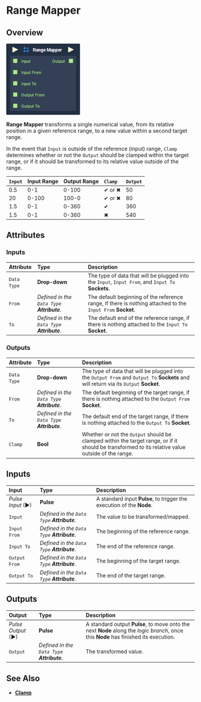 # Range Mapper

## Overview

![The Range Mapper Node.](../../.gitbook/assets/node-range-mapper.png)

**Range Mapper** transforms a single numerical value, from its relative position in a given reference range, to a new value within a second target range.

In the event that `Input` is outside of the reference \(input\) range, `Clamp` determines whether or not the `Output` should be clamped within the target range, or if it should be transformed to its relative value outside of the range.

| `Input` | Input Range | Output Range | `Clamp` | `Output` |
| :--- | :--- | :--- | :--- | :--- |
| 0.5 | 0-1 | 0-100 | ✔ or ✖ | 50 |
| 20 | 0-100 | 100-0 | ✔ or ✖ | 80 |
| 1.5 | 0-1 | 0-360 | ✔ | 360 |
| 1.5 | 0-1 | 0-360 | ✖ | 540 |

## Attributes

### Inputs

| Attribute | Type | Description |
| :--- | :--- | :--- |
| `Data Type` | **Drop-down** | The type of data that will be plugged into the `Input`, `Input From`, and `Input To` **Sockets**. |
| `From` | _Defined in the `Data Type` **Attribute**_. | The default beginning of the reference range, if there is nothing attached to the `Input From` **Socket**. |
| `To` | _Defined in the `Data Type` **Attribute**_. | The default end of the reference range, if there is nothing attached to the `Input To` **Socket**. |

### Outputs

| Attribute | Type | Description |
| :--- | :--- | :--- |
| `Data Type` | **Drop-down** | The type of data that will be plugged into the `Output From` and `Output To` **Sockets** and will return via its `Output` **Socket**. |
| `From` | _Defined in the `Data Type` **Attribute**_. | The default beginning of the target range, if there is nothing attached to the `Output From` **Socket**. |
| `To` | _Defined in the `Data Type` **Attribute**_. | The default end of the target range, if there is nothing attached to the `Output To` **Socket**. |
| `Clamp` | **Bool** | Whether or not the `Output` should be clamped within the target range, or if it should be transformed to its relative value outside of the range. |

## Inputs

| Input | Type | Description |
| :--- | :--- | :--- |
| _Pulse Input_ \(►\) | **Pulse** | A standard input **Pulse**, to trigger the execution of the **Node**. |
| `Input` | _Defined in the `Data Type` **Attribute**_. | The value to be transformed/mapped. |
| `Input From` | _Defined in the `Data Type` **Attribute**_. | The beginning of the reference range. |
| `Input To` | _Defined in the `Data Type` **Attribute**_. | The end of the reference range. |
| `Output From` | _Defined in the `Data Type` **Attribute**_. | The beginning of the target range. |
| `Output To` | _Defined in the `Data Type` **Attribute**_. | The end of the target range. |

## Outputs

| Output | Type | Description |
| :--- | :--- | :--- |
| _Pulse Output_ \(►\) | **Pulse** | A standard output **Pulse**, to move onto the next **Node** along the _logic branch_, once this **Node** has finished its execution. |
| `Output` | _Defined in the `Data Type` **Attribute**_. | The transformed value. |

## See Also

* [**Clamp**](clamp.md)

